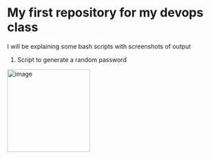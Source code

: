 # My first repository for my devops class 

I will be explaining some bash scripts with screenshots of output 

1. Script to generate a random password
<img width="192" alt="image" src="https://github.com/Semir-Devops/devops-semir/assets/144611511/6604a9d8-3365-4016-868d-c710a3db10f7">
